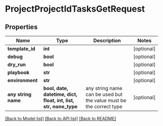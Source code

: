 # ProjectProjectIdTasksGetRequest


## Properties
Name | Type | Description | Notes
------------ | ------------- | ------------- | -------------
**template_id** | **int** |  | [optional] 
**debug** | **bool** |  | [optional] 
**dry_run** | **bool** |  | [optional] 
**playbook** | **str** |  | [optional] 
**environment** | **str** |  | [optional] 
**any string name** | **bool, date, datetime, dict, float, int, list, str, none_type** | any string name can be used but the value must be the correct type | [optional]

[[Back to Model list]](../README.md#documentation-for-models) [[Back to API list]](../README.md#documentation-for-api-endpoints) [[Back to README]](../README.md)


